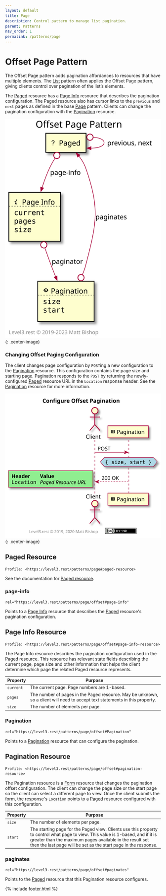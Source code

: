 ```yaml
---
layout: default
title: Page
description: Control pattern to manage list pagination.
parent: Patterns
nav_order: 1
permalink: /patterns/page
---
```

# Offset Page Pattern

The Offset Page pattern adds pagination affordances to resources that have multiple elements. The [List](../list.md) pattern often applies the Offset Page pattern, giving clients control over pagination of the list’s elements.

The [Paged](#paged-resource) resource has a [Page Info](#page-info-resource) resource that describes the pagination configuration. The Paged resource also has cursor links to the `previous` and `next` pages as defined in the base [Page](../page.md) pattern. Clients can change the pagination configuration with the [Pagination](#pagination-resource) resource.

![](offset/relations.svg){: .center-image}

### Changing Offset Paging Configuration

The client changes page configuration by `POST`ing a new configuration to the [Pagination](#pagination-resource) resource. This configuration contains the page size and starting page. Pagination responds to the `POST` by returning the newly-configured [Paged](#paged-resource) resource URL in the `Location` response header. See the [Pagination](#pagination-resource) resource for more information.

![](offset/interactions.svg){: .center-image}

## Paged Resource

```
Profile: <https://level3.rest/patterns/page#paged-resource>
```

See the documentation for [Paged resource](../page.md).

### page-info

```
rel="https://level3.rest/patterns/page/offset#page-info"
```

Points to a [Page Info](#page-info-resource) resource that describes the [Paged](#paged-resource) resource's pagination configuration.

## Page Info Resource

```
Profile: <https://level3.rest/patterns/page/offset#page-info-resource>
```

The Page Info resource describes the pagination configuration used in the [Paged](#paged-resource) resource. This resource has relevant state fields describing the current page, page size and other information that helps the client determine which page the related Paged resource represents.

| Property  | Purpose                                                      |
| --------- | ------------------------------------------------------------ |
| `current` | The current page. Page numbers are 1-based.                  |
| `pages`   | The number of pages in the Paged resource. May be unknown, so a client will need to accept text statements in this property. |
| `size`    | The number of elements per page.                             |

### Pagination

```
rel="https://level3.rest/patterns/page/offset#Pagination"
```

Points to a [Pagination](#pagination-resource) resource that can configure the pagination.

## Pagination Resource

```
Profile: <https://level3.rest/patterns/page/offset#pagination-resource>
```

The Pagination resource is a [Form](../../profiles/form.md) resource that changes the pagination offset configuration. The client can change the page size or the start page so the client can select a different page to view. Once the client submits the form, the response's `Location` points to a [Paged](#paged-resource) resource configured with this configuration.

| Property | Purpose                                                      |
| -------- | ------------------------------------------------------------ |
| `size`   | The number of elements per page.                             |
| `start`  | The starting page for the Paged view. Clients use this property to control what page to view. This value is 1-based, and if it is greater than the maximum pages available in the result set then the last page will be set as the start page in the response. |

### paginates

```
rel="https://level3.rest/patterns/page/offset#paginates"
```

Points to the [Paged](#paged-resource) resource that this Pagination resource configures.

{% include footer.html %}

